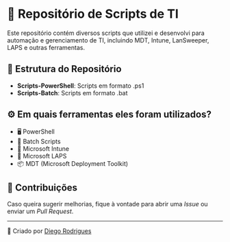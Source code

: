 # 🚀 Repositório de Scripts de TI  
Este repositório contém diversos scripts que utilizei e desenvolvi para automação e gerenciamento de TI, incluindo MDT, Intune, LanSweeper, LAPS e outras ferramentas.

## 📂 Estrutura do Repositório  
- **Scripts-PowerShell**: Scripts em formato .ps1 
- **Scripts-Batch**: Scripts em formato .bat

## ⚙️ Em quais ferramentas eles foram utilizados?  
- 🖥️ PowerShell  
- 🔄 Batch Scripts  
- 🏢 Microsoft Intune  
- 🔐 Microsoft LAPS  
- 📦 MDT (Microsoft Deployment Toolkit)  

## 🤝 Contribuições  
Caso queira sugerir melhorias, fique à vontade para abrir uma *Issue* ou enviar um *Pull Request*.

---
📌 Criado por [Diego Rodrigues](https://github.com/Yurtachi)
